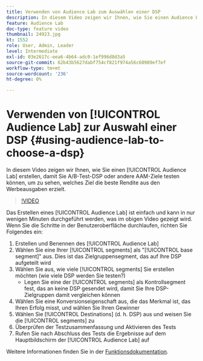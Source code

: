 ```yaml
---
title: Verwenden von Audience Lab zum Auswählen einer DSP
description: In diesem Video zeigen wir Ihnen, wie Sie einen Audience Lab-Test erstellen, damit Sie A/B-Test-DSP oder andere AAM-Ziele testen können, um zu sehen, welches Ziel die beste Rendite aus den Werbeausgaben erzielt.
feature: Audience Lab
doc-type: feature video
thumbnail: 24923.jpg
kt: 1552
role: User, Admin, Leader
level: Intermediate
exl-id: 03e2617c-eea6-4b64-adc0-1ef996d8d3a5
source-git-commit: 62b43b5627dabf754cf821f974a56c60989ef7ef
workflow-type: tm+mt
source-wordcount: '236'
ht-degree: 0%

---
```


# Verwenden von [!UICONTROL Audience Lab] zur Auswahl einer DSP {#using-audience-lab-to-choose-a-dsp}

In diesem Video zeigen wir Ihnen, wie Sie einen [!UICONTROL Audience Lab] erstellen, damit Sie A/B-Test-DSP oder andere AAM-Ziele testen können, um zu sehen, welches Ziel die beste Rendite aus den Werbeausgaben erzielt.

>[!VIDEO](https://video.tv.adobe.com/v/24923/?quality=12)

Das Erstellen eines [!UICONTROL Audience Lab] ist einfach und kann in nur wenigen Minuten durchgeführt werden, was im obigen Video gezeigt wird. Wenn Sie die Schritte in der Benutzeroberfläche durchlaufen, richten Sie Folgendes ein:

1. Erstellen und Benennen des [!UICONTROL Audience Lab]
1. Wählen Sie eine Ihrer [!UICONTROL segments] als &quot;[!UICONTROL base segment]&quot; aus. Dies ist das Zielgruppensegment, das auf Ihre DSP aufgeteilt wird
1. Wählen Sie aus, wie viele [!UICONTROL segments] Sie erstellen möchten (wie viele DSP werden Sie testen?)
   * Legen Sie eine der [!UICONTROL segments] als Kontrollsegment fest, das an keine DSP gesendet wird, damit Sie Ihre DSP-Zielgruppen damit vergleichen können
1. Wählen Sie eine Konversionseigenschaft aus, die das Merkmal ist, das Ihren Erfolg misst, und wählen Sie Ihren Gewinner
1. Wählen Sie [!UICONTROL Destinations] (d. h. DSP) aus und weisen Sie die [!UICONTROL segments] zu
1. Überprüfen der Testzusammenfassung und Aktivieren des Tests
1. Rufen Sie nach Abschluss des Tests die Ergebnisse auf dem Hauptbildschirm der [!UICONTROL Audience Lab] auf

Weitere Informationen finden Sie in der [Funktionsdokumentation](https://experienceleague.adobe.com/docs/audience-manager/user-guide/features/audience-lab/audience-lab.html?lang=de).
